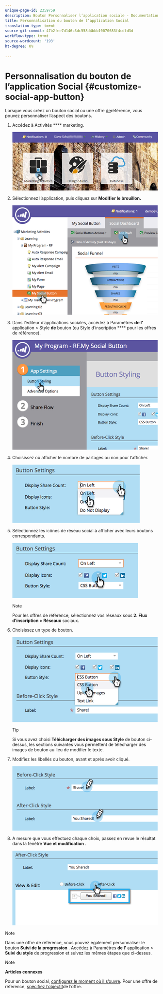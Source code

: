 ```yaml
---
unique-page-id: 2359759
description: Bouton Personnaliser l’application sociale - Documentation marketing - Documentation du produit
title: Personnalisation du bouton de l’application Social
translation-type: tm+mt
source-git-commit: 47b2fee7d146c3dc558d4bbb10070683f4cdfd3d
workflow-type: tm+mt
source-wordcount: '193'
ht-degree: 0%

---
```



# Personnalisation du bouton de l’application Social {#customize-social-app-button}

Lorsque vous créez un bouton [](../../../../product-docs/demand-generation/landing-pages/free-form-landing-pages/add-a-social-button-to-a-free-form-landing-page.md) social ou une offre [de](../../../../product-docs/demand-generation/social/referral-offers/create-a-referral-offer.md)référence, vous pouvez personnaliser l’aspect des boutons.

1. Accédez à Activités **** marketing.

   ![](assets/login-marketing-activities.png)

1. Sélectionnez l’application, puis cliquez sur **Modifier le brouillon.**

   ![](assets/image2014-9-23-17-3a3-3a34.png)

1. Dans l’éditeur d’applications sociales, accédez à Paramètres **de l’** application > Style **de** bouton (ou Style d’inscription **** pour les offres de référence).

   ![](assets/image2014-9-23-17-3a3-3a57.png)

1. Choisissez où afficher le nombre de partages ou non pour l’afficher.

   ![](assets/image2014-9-23-17-3a4-3a10.png)

1. Sélectionnez les icônes de réseau social à afficher avec leurs boutons correspondants.

   ![](assets/image2014-9-23-17-3a4-3a22.png)

   >[!NOTE]
   >
   >Pour les offres de référence, sélectionnez vos réseaux sous **2. Flux d’inscription > Réseaux** sociaux.

1. Choisissez un type de bouton.

   ![](assets/image2014-9-23-17-3a4-3a50.png)

   >[!TIP]
   >
   >Si vous avez choisi **Télécharger des images sous Style** de bouton ci-dessus, les sections suivantes vous permettent de télécharger des images de bouton au lieu de modifier le texte.

1. Modifiez les libellés du bouton, avant et après avoir cliqué.

   ![](assets/image2014-9-23-17-3a5-3a30.png)

1. A mesure que vous effectuez chaque choix, passez en revue le résultat dans la fenêtre **Vue et modification** .

   ![](assets/image2014-9-23-17-3a5-3a42.png)

>[!NOTE]
>
>Dans une offre de référence, vous pouvez également personnaliser le bouton **Suivi de la progression** . Accédez à Paramètres **de l’** application > **Suivi du style** de progression et suivez les mêmes étapes que ci-dessus.

>[!NOTE]
>
>**Articles connexes**
>
>Pour un bouton social, [configurez le moment où il s’ouvre](configure-when-social-button-opens.md). Pour une offre de référence, [spécifiez l’objectif](../../../../product-docs/demand-generation/social/referral-offers/specify-goal-for-referral-offer.md)de l’offre.

